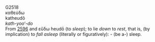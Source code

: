 G2518  
καθεύδω  
katheudō  
*kath-yoo‘-do*  
From [2596](g2596) and εὕδω heudō (to *sleep*); to lie *down* to *rest*,
that is, (by implication) to *fall* *asleep* (literally or
figuratively): - (be a-) sleep.  
